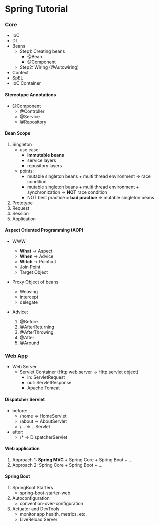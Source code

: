 # Spring Tutorial


### Core

* IoC
* DI
* Beans
  * Step1: Creating beans
    * @Bean
    * @Component
  * Step2: Wiring (@Autowiring)
* Context
* SpEL
* IoC Container


#### Stereotype Annotations

- @Component
  - @Controller
  - @Service
  - @Repository


#### Bean Scope

1. Singleton
   - use case: 
     - **immutable beans**
     - service layers
     - repository layers
   - points:
     - mutable singleton beans + multi thread environment => race condition
     - mutable singleton beans + multi thread environment + synchronization => **NOT** race condition
     - NOT best practice = **bad practice** => mutable singleton beans
2. Prototype
3. Request
4. Session
5. Application


#### Aspect Oriented Programming (AOP)

- WWW
  - **What** -> Aspect
  - **When** -> Advice
  - **Witch** -> Pointcut
  - Join Point
  - Target Object

- Proxy Object of beans 
  - Weaving
  - intercept
  - delegate

- Advice:
  1. @Before
  2. @AfterReturning
  3. @AfterThrowing
  4. @After
  5. @Around


### Web App

- Web Server
  - Servlet Container (Http web server -> Http servlet object)
    - in: ServletRequest
    - out: ServletResponse
    - Apache Tomcat

#### Dispatcher Servlet

- before:
  - /home => HomeServlet
  - /about => AboutServlet
  - /... => ...Servlet
- after:
  - /* => DispatcherServlet


#### Web application

1. Approach 1: **Spring MVC** + Spring Core + Spring Boot + ...
2. Approach 2: Spring Core + Spring Boot + ...


#### Spring Boot

1. SpringBoot Starters
   - spring-boot-starter-web
2. Autoconfiguration
   - convention-over-configuration
3. Actuator and DevTools
   - monitor app health, metrics, etc.
   - LiveReload Server


